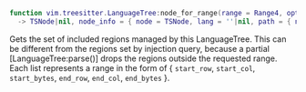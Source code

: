 ```lua
function vim.treesitter.LanguageTree:node_for_range(range = Range4, opts = nil|vim.treesitter.LanguageTree.tree_for_range.Opts) end
  -> TSNode|nil, node_info = { node = TSNode, lang = ''|nil, path = { node = TSNode, lang = ''}}|nil, ''
```

Gets the set of included regions managed by this LanguageTree. This can be different from the
regions set by injection query, because a partial [LanguageTree:parse()] drops the regions
outside the requested range.
Each list represents a range in the form of
{ `start_row`, `start_col`, `start_bytes`, `end_row`, `end_col`, `end_bytes` }.
